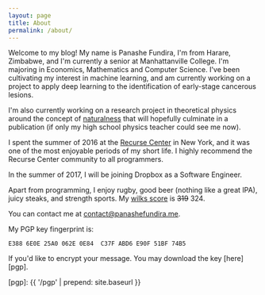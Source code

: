 ```yaml
---
layout: page
title: About
permalink: /about/
---
```


Welcome to my blog! My name is Panashe Fundira, I'm from Harare, Zimbabwe, and
I'm currently a senior at Manhattanville College. I'm majoring in
Economics, Mathematics and Computer Science. I've been cultivating my interest
in machine learning, and am currently working on a project to apply deep
learning to the identification of early-stage cancerous lesions.

I'm also currently working on a research project in theoretical physics around
the concept of [naturalness][wiki] that will hopefully culminate in a
publication (if only my high school physics teacher could see me now).

[wiki]: https://en.wikipedia.org/wiki/Naturalness_(physics)

I spent the summer of 2016 at the [Recurse Center][recurse] in New York, and it
was one of the most enjoyable periods of my short life. I highly recommend the
Recurse Center community to all programmers.

In the summer of 2017, I will be joining Dropbox as a Software Engineer.

Apart from programming, I enjoy rugby, good beer (nothing like a great IPA),
juicy steaks, and strength sports. My [wilks score][wilks] is ~~319~~ 324.

[wilks]: https://en.wikipedia.org/wiki/Wilks_score
[recurse]: https://recurse.com

You can contact me at [contact@panashefundira.me][contact].

[contact]: mailto:contact@panashefundira.me

My PGP key fingerprint is:

```text
E388 6E0E 25A0 062E 0E84  C37F ABD6 E90F 51BF 74B5
```

If you'd like to encrypt your message. You may download the key [here][pgp].

[pgp]: {{ '/pgp' | prepend: site.baseurl }}
